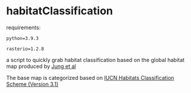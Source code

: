# habitatClassification
 
requirements:

`python=3.9.3`

`rasterio=1.2.8`

a script to quickly grab habitat classification based on the global habitat map produced by [Jung et al](https://www.nature.com/articles/s41597-020-00599-8)

The base map is categorized based on [IUCN Habitats Classification Scheme (Version 3.1)](https://www.iucnredlist.org/resources/habitat-classification-scheme)